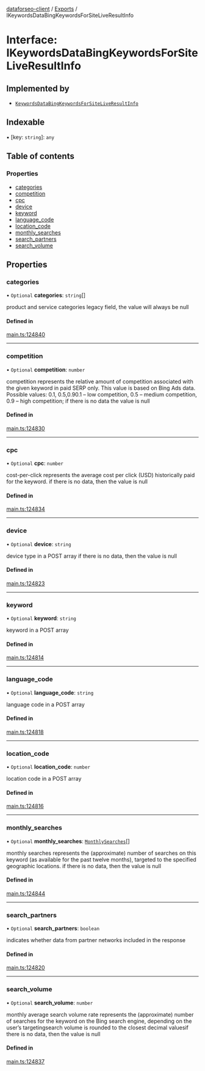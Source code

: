 [dataforseo-client](../README.md) / [Exports](../modules.md) / IKeywordsDataBingKeywordsForSiteLiveResultInfo

# Interface: IKeywordsDataBingKeywordsForSiteLiveResultInfo

## Implemented by

- [`KeywordsDataBingKeywordsForSiteLiveResultInfo`](../classes/KeywordsDataBingKeywordsForSiteLiveResultInfo.md)

## Indexable

▪ [key: `string`]: `any`

## Table of contents

### Properties

- [categories](IKeywordsDataBingKeywordsForSiteLiveResultInfo.md#categories)
- [competition](IKeywordsDataBingKeywordsForSiteLiveResultInfo.md#competition)
- [cpc](IKeywordsDataBingKeywordsForSiteLiveResultInfo.md#cpc)
- [device](IKeywordsDataBingKeywordsForSiteLiveResultInfo.md#device)
- [keyword](IKeywordsDataBingKeywordsForSiteLiveResultInfo.md#keyword)
- [language\_code](IKeywordsDataBingKeywordsForSiteLiveResultInfo.md#language_code)
- [location\_code](IKeywordsDataBingKeywordsForSiteLiveResultInfo.md#location_code)
- [monthly\_searches](IKeywordsDataBingKeywordsForSiteLiveResultInfo.md#monthly_searches)
- [search\_partners](IKeywordsDataBingKeywordsForSiteLiveResultInfo.md#search_partners)
- [search\_volume](IKeywordsDataBingKeywordsForSiteLiveResultInfo.md#search_volume)

## Properties

### categories

• `Optional` **categories**: `string`[]

product and service categories
legacy field, the value will always be null

#### Defined in

[main.ts:124840](https://github.com/dataforseo/TypeScriptClient/blob/7ca1aa4/main.ts#L124840)

___

### competition

• `Optional` **competition**: `number`

competition
represents the relative amount of competition associated with the given keyword in paid SERP only. This value is based on Bing Ads data.
Possible values: 0.1, 0.5,0.90.1 – low competition,
0.5 – medium competition,
0.9 – high competition;
if there is no data the value is null

#### Defined in

[main.ts:124830](https://github.com/dataforseo/TypeScriptClient/blob/7ca1aa4/main.ts#L124830)

___

### cpc

• `Optional` **cpc**: `number`

cost-per-click
represents the average cost per click (USD) historically paid for the keyword.
if there is no data, then the value is null

#### Defined in

[main.ts:124834](https://github.com/dataforseo/TypeScriptClient/blob/7ca1aa4/main.ts#L124834)

___

### device

• `Optional` **device**: `string`

device type in a POST array
if there is no data, then the value is null

#### Defined in

[main.ts:124823](https://github.com/dataforseo/TypeScriptClient/blob/7ca1aa4/main.ts#L124823)

___

### keyword

• `Optional` **keyword**: `string`

keyword in a POST array

#### Defined in

[main.ts:124814](https://github.com/dataforseo/TypeScriptClient/blob/7ca1aa4/main.ts#L124814)

___

### language\_code

• `Optional` **language\_code**: `string`

language code in a POST array

#### Defined in

[main.ts:124818](https://github.com/dataforseo/TypeScriptClient/blob/7ca1aa4/main.ts#L124818)

___

### location\_code

• `Optional` **location\_code**: `number`

location code in a POST array

#### Defined in

[main.ts:124816](https://github.com/dataforseo/TypeScriptClient/blob/7ca1aa4/main.ts#L124816)

___

### monthly\_searches

• `Optional` **monthly\_searches**: [`MonthlySearches`](../classes/MonthlySearches.md)[]

monthly searches
represents the (approximate) number of searches on this keyword (as available for the past twelve months), targeted to the specified geographic locations.
if there is no data, then the value is null

#### Defined in

[main.ts:124844](https://github.com/dataforseo/TypeScriptClient/blob/7ca1aa4/main.ts#L124844)

___

### search\_partners

• `Optional` **search\_partners**: `boolean`

indicates whether data from partner networks included in the response

#### Defined in

[main.ts:124820](https://github.com/dataforseo/TypeScriptClient/blob/7ca1aa4/main.ts#L124820)

___

### search\_volume

• `Optional` **search\_volume**: `number`

monthly average search volume rate
represents the (approximate) number of searches for the keyword on the Bing search engine, depending on the user’s targetingsearch volume is rounded to the closest decimal valuesif there is no data, then the value is null

#### Defined in

[main.ts:124837](https://github.com/dataforseo/TypeScriptClient/blob/7ca1aa4/main.ts#L124837)
